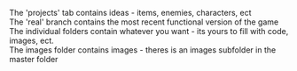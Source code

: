 The 'projects' tab contains ideas - items, enemies, characters, ect  
The 'real' branch contains the most recent functional version of the game  
The individual folders contain whatever you want - its yours to fill with code, images, ect.  
The images folder contains images - theres is an images subfolder in the master folder  

